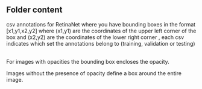 <h2>Folder content</h2>

csv annotations for RetinaNet where you have bounding boxes in the format [x1,y1,x2,y2] where (x1,y1) are the coordinates of the upper left corner of the box and (x2,y2) are the coordinates of the lower right corner , each csv indicates which set the annotations belong to (training, validation or testing)<br><br>

For images with opacities the bounding box encloses the opacity.<br>

Images without the presence of opacity define a box around the entire image.
